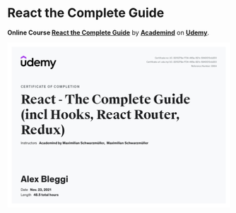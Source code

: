 # React the Complete Guide

**Online Course [React the Complete Guide](https://www.udemy.com/course/react-the-complete-guide-incl-redux/)** by **[Academind](https://www.udemy.com/user/academind/)** on **[Udemy](https://www.udemy.com/)**.

<img src="UC-32f3279a-f734-465a-921c-5940013cb203.jpg" alt="React the Complete Guide Course Certificate">
